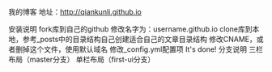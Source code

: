 我的博客
地址：http://qiankunli.github.io

安装说明
fork库到自己的github
修改名字为：username.github.io
clone库到本地，参考_posts中的目录结构自己创建适合自己的文章目录结构
修改CNAME，或者删掉这个文件，使用默认域名
修改_config.yml配置项
It's done!
分支说明
三栏布局（master分支）
单栏布局（first-ui分支）
